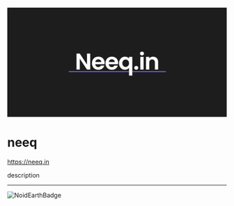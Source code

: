 ![Neeq.in](/branding/Banner.png)

# neeq

https://neeq.in

description

---
![NoidEarthBadge](https://i.imgur.com/26e5uy0.png)
